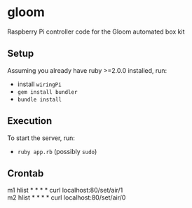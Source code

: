 # gloom
Raspberry Pi controller code for the Gloom automated box kit

## Setup
Assuming you already have ruby >=2.0.0 installed, run:
- install `wiringPi`
- `gem install bundler`
- `bundle install`

## Execution
To start the server, run:
- `ruby app.rb` (possibly `sudo`)

## Crontab
m1 hlist * * * * curl localhost:80/set/air/1  
m2 hlist * * * * curl localhost:80/set/air/0
